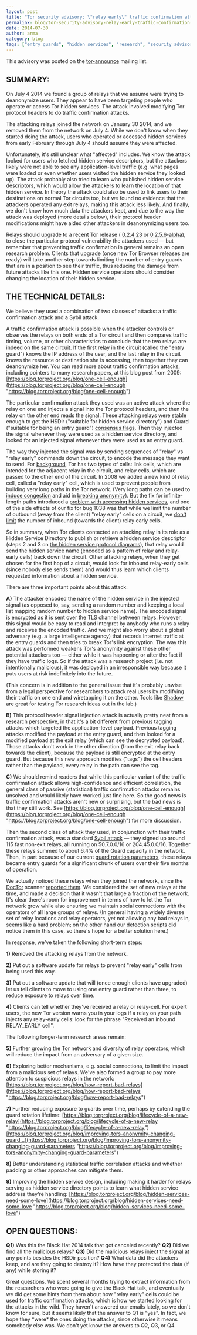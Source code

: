 ```yaml
---
layout: post
title: "Tor security advisory: \"relay early\" traffic confirmation attack"
permalink: blog/tor-security-advisory-relay-early-traffic-confirmation-attack
date: 2014-07-30
author: arma
category: blog
tags: ["entry guards", "hidden services", "research", "security advisory"]
---
```


This advisory was posted on the [tor-announce](https://lists.torproject.org/pipermail/tor-announce/2014-July/000094.html) mailing list.

## SUMMARY:

On July 4 2014 we found a group of relays that we assume were trying to deanonymize users. They appear to have been targeting people who operate or access Tor hidden services. The attack involved modifying Tor protocol headers to do traffic confirmation attacks.

The attacking relays joined the network on January 30 2014, and we removed them from the network on July 4. While we don't know when they started doing the attack, users who operated or accessed hidden services from early February through July 4 should assume they were affected.

Unfortunately, it's still unclear what "affected" includes. We know the attack looked for users who fetched hidden service descriptors, but the attackers likely were not able to see any application-level traffic (e.g. what pages were loaded or even whether users visited the hidden service they looked up). The attack probably also tried to learn who published hidden service descriptors, which would allow the attackers to learn the location of that hidden service. In theory the attack could also be used to link users to their destinations on normal Tor circuits too, but we found no evidence that the attackers operated any exit relays, making this attack less likely. And finally, we don't know how much data the attackers kept, and due to the way the attack was deployed (more details below), their protocol header modifications might have aided other attackers in deanonymizing users too.

Relays should upgrade to a recent Tor release ( [0.2.4.23](https://lists.torproject.org/pipermail/tor-announce/2014-July/000093.html) or [0.2.5.6-alpha](https://lists.torproject.org/pipermail/tor-talk/2014-July/034180.html)), to close the particular protocol vulnerability the attackers used — but remember that preventing traffic confirmation in general remains an open research problem. Clients that upgrade (once new Tor Browser releases are ready) will take another step towards limiting the number of entry guards that are in a position to see their traffic, thus reducing the damage from future attacks like this one. Hidden service operators should consider changing the location of their hidden service.

## THE TECHNICAL DETAILS:

We believe they used a combination of two classes of attacks: a traffic confirmation attack and a Sybil attack.

A traffic confirmation attack is possible when the attacker controls or observes the relays on both ends of a Tor circuit and then compares traffic timing, volume, or other characteristics to conclude that the two relays are indeed on the same circuit. If the first relay in the circuit (called the "entry guard") knows the IP address of the user, and the last relay in the circuit knows the resource or destination she is accessing, then together they can deanonymize her. You can read more about traffic confirmation attacks, including pointers to many research papers, at this blog post from 2009:
 [https://blog.torproject.org/blog/one-cell-enough](https://blog.torproject.org/blog/one-cell-enough "https://blog.torproject.org/blog/one-cell-enough")

The particular confirmation attack they used was an active attack where the relay on one end injects a signal into the Tor protocol headers, and then the relay on the other end reads the signal. These attacking relays were stable enough to get the HSDir ("suitable for hidden service directory") and Guard ("suitable for being an entry guard") [consensus flags](https://gitweb.torproject.org/torspec.git/blob/HEAD:/dir-spec.txt#l1775). Then they injected the signal whenever they were used as a hidden service directory, and looked for an injected signal whenever they were used as an entry guard.

The way they injected the signal was by sending sequences of "relay" vs "relay early" commands down the circuit, to encode the message they want to send. For [background](https://gitweb.torproject.org/torspec.git/blob/HEAD:/tor-spec.txt#l364), Tor has two types of cells: link cells, which are intended for the adjacent relay in the circuit, and relay cells, which are passed to the other end of the circuit. In 2008 we added a new kind of relay cell, called a "relay early" cell, which is used to prevent people from building very long paths in the Tor network. (Very long paths can be used to [induce congestion](https://gitweb.torproject.org/torspec.git/blob/HEAD:/proposals/110-avoid-infinite-circuits.txt%20) and aid in [breaking anonymity](http://freehaven.net/anonbib/#congestion-longpaths)). But the fix for infinite-length paths introduced a [problem with accessing hidden services](https://trac.torproject.org/projects/tor/ticket/1038), and one of the side effects of our fix for bug 1038 was that while we limit the number of outbound (away from the client) "relay early" cells on a circuit, we [don't limit](https://lists.torproject.org/pipermail/tor-commits/2009-July/014679.html) the number of inbound (towards the client) relay early cells.

So in summary, when Tor clients contacted an attacking relay in its role as a Hidden Service Directory to publish or retrieve a hidden service descriptor (steps 2 and 3 on [the hidden service protocol diagrams](https://www.torproject.org/docs/hidden-services)), that relay would send the hidden service name (encoded as a pattern of relay and relay-early cells) back down the circuit. Other attacking relays, when they get chosen for the first hop of a circuit, would look for inbound relay-early cells (since nobody else sends them) and would thus learn which clients requested information about a hidden service.

There are three important points about this attack:

**A)** The attacker encoded the name of the hidden service in the injected signal (as opposed to, say, sending a random number and keeping a local list mapping random number to hidden service name). The encoded signal is encrypted as it is sent over the TLS channel between relays. However, this signal would be easy to read and interpret by anybody who runs a relay and receives the encoded traffic. And we might also worry about a global adversary (e.g. a large intelligence agency) that records Internet traffic at the entry guards and then tries to break Tor's link encryption. The way this attack was performed weakens Tor's anonymity against these other potential attackers too — either while it was happening or after the fact if they have traffic logs. So if the attack was a research project (i.e. not intentionally malicious), it was deployed in an irresponsible way because it puts users at risk indefinitely into the future.

(This concern is in addition to the general issue that it's probably unwise from a legal perspective for researchers to attack real users by modifying their traffic on one end and wiretapping it on the other. Tools like [Shadow](http://shadow.github.io/) are great for testing Tor research ideas out in the lab.)

**B)** This protocol header signal injection attack is actually pretty neat from a research perspective, in that it's a bit different from previous tagging attacks which targeted the application-level payload. Previous tagging attacks modified the payload at the entry guard, and then looked for a modified payload at the exit relay (which can see the decrypted payload). Those attacks don't work in the other direction (from the exit relay back towards the client), because the payload is still encrypted at the entry guard. But because this new approach modifies ("tags") the cell headers rather than the payload, every relay in the path can see the tag.

**C)** We should remind readers that while this particular variant of the traffic confirmation attack allows high-confidence and efficient correlation, the general class of passive (statistical) traffic confirmation attacks remains unsolved and would likely have worked just fine here. So the good news is traffic confirmation attacks aren't new or surprising, but the bad news is that they still work. See [https://blog.torproject.org/blog/one-cell-enough](https://blog.torproject.org/blog/one-cell-enough "https://blog.torproject.org/blog/one-cell-enough") for more discussion.

Then the second class of attack they used, in conjunction with their traffic confirmation attack, was a standard [Sybil attack](http://en.wikipedia.org/wiki/Sybil_attack) — they signed up around 115 fast non-exit relays, all running on 50.7.0.0/16 or 204.45.0.0/16. Together these relays summed to about 6.4% of the Guard capacity in the network. Then, in part because of our current [guard rotation parameters](https://blog.torproject.org/blog/improving-tors-anonymity-changing-guard-parameters), these relays became entry guards for a significant chunk of users over their five months of operation.

We actually noticed these relays when they joined the network, since the [DocTor](https://gitweb.torproject.org/doctor.git) scanner [reported them](https://lists.torproject.org/pipermail/tor-consensus-health/2014-January/004134.html). We considered the set of new relays at the time, and made a decision that it wasn't that large a fraction of the network. It's clear there's room for improvement in terms of how to let the Tor network grow while also ensuring we maintain social connections with the operators of all large groups of relays. (In general having a widely diverse set of relay locations and relay operators, yet not allowing any bad relays in, seems like a hard problem; on the other hand our detection scripts did notice them in this case, so there's hope for a better solution here.)

In response, we've taken the following short-term steps:

**1)** Removed the attacking relays from the network.

**2)** Put out a software update for relays to prevent "relay early" cells from being used this way.

**3)** Put out a software update that will (once enough clients have upgraded) let us tell clients to move to using one entry guard rather than three, to reduce exposure to relays over time.

**4)** Clients can tell whether they've received a relay or relay-cell. For expert users, the new Tor version warns you in your logs if a relay on your path injects any relay-early cells: look for the phrase "Received an inbound RELAY\_EARLY cell".

The following longer-term research areas remain:

**5)** Further growing the Tor network and diversity of relay operators, which will reduce the impact from an adversary of a given size.

**6)** Exploring better mechanisms, e.g. social connections, to limit the impact from a malicious set of relays. We've also formed a group to pay more attention to suspicious relays in the network:
 [https://blog.torproject.org/blog/how-report-bad-relays](https://blog.torproject.org/blog/how-report-bad-relays "https://blog.torproject.org/blog/how-report-bad-relays")

**7)** Further reducing exposure to guards over time, perhaps by extending the guard rotation lifetime:
 [https://blog.torproject.org/blog/lifecycle-of-a-new-relay](https://blog.torproject.org/blog/lifecycle-of-a-new-relay "https://blog.torproject.org/blog/lifecycle-of-a-new-relay")
 [https://blog.torproject.org/blog/improving-tors-anonymity-changing-guard...](https://blog.torproject.org/blog/improving-tors-anonymity-changing-guard-parameters "https://blog.torproject.org/blog/improving-tors-anonymity-changing-guard-parameters")

**8)** Better understanding statistical traffic correlation attacks and whether padding or other approaches can mitigate them.

**9)** Improving the hidden service design, including making it harder for relays serving as hidden service directory points to learn what hidden service address they're handling:
 [https://blog.torproject.org/blog/hidden-services-need-some-love](https://blog.torproject.org/blog/hidden-services-need-some-love "https://blog.torproject.org/blog/hidden-services-need-some-love")

## OPEN QUESTIONS:

**Q1)** Was this the Black Hat 2014 talk that got canceled recently?
**Q2)** Did we find all the malicious relays?
**Q3)** Did the malicious relays inject the signal at any points besides the HSDir position?
**Q4)** What data did the attackers keep, and are they going to destroy it? How have they protected the data (if any) while storing it?

Great questions. We spent several months trying to extract information from the researchers who were going to give the Black Hat talk, and eventually we did get some hints from them about how "relay early" cells could be used for traffic confirmation attacks, which is how we started looking for the attacks in the wild. They haven't answered our emails lately, so we don't know for sure, but it seems likely that the answer to Q1 is "yes". In fact, we hope they \*were\* the ones doing the attacks, since otherwise it means somebody else was. We don't yet know the answers to Q2, Q3, or Q4.

